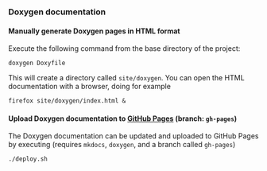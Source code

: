 ### Doxygen documentation

#### Manually generate Doxygen pages in HTML format

Execute the following command from the base directory of the project:
```
doxygen Doxyfile
```
This will create a directory called `site/doxygen`. You can open the HTML documentation with a browser, doing for example
```
firefox site/doxygen/index.html &
```

#### Upload Doxygen documentation to [GitHub Pages](https://help.github.com/en/github/working-with-github-pages) (branch: `gh-pages`)

The Doxygen documentation can be updated and uploaded to GitHub Pages by executing
(requires `mkdocs`, `doxygen`, and a branch called `gh-pages`)
```
./deploy.sh
```
